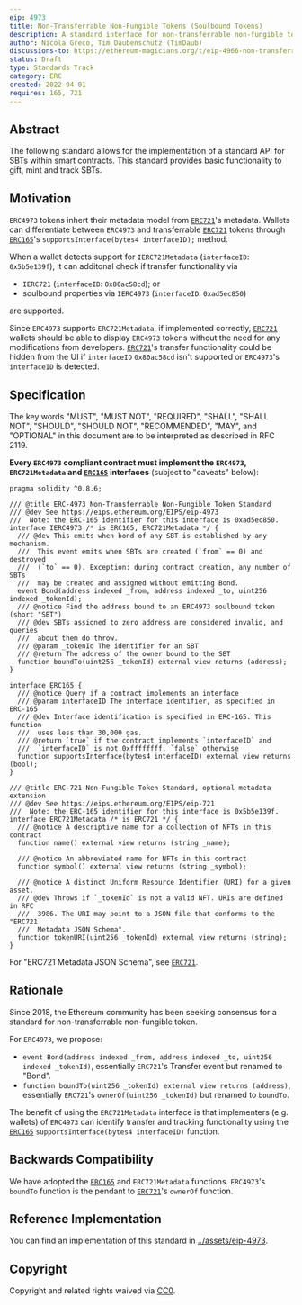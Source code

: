 ```yaml
---
eip: 4973
title: Non-Transferrable Non-Fungible Tokens (Soulbound Tokens)
description: A standard interface for non-transferrable non-fungible tokens, also known as "soulbound tokens" (short "SBT").
author: Nicola Greco, Tim Daubenschütz (TimDaub)
discussions-to: https://ethereum-magicians.org/t/eip-4966-non-transferrable-non-fungible-tokens-soulbound-tokens/8825
status: Draft
type: Standards Track
category: ERC
created: 2022-04-01
requires: 165, 721
---
```


## Abstract

The following standard allows for the implementation of a standard API for SBTs within smart contracts. This standard provides basic functionality to gift, mint and track SBTs.

## Motivation

`ERC4973` tokens inhert their metadata model from [`ERC721`](./eip-721.md)'s metadata. Wallets can differentiate between `ERC4973` and transferrable [`ERC721`](./eip-721.md) tokens through [`ERC165`](./eip-165.md)'s `supportsInterface(bytes4 interfaceID);` method.

When a wallet detects support for `IERC721Metadata` (`interfaceID`: `0x5b5e139f`), it can additonal check if transfer functionality via

- `IERC721` (`interfaceID`: `0x80ac58cd`); or
- soulbound properties via `IERC4973` (`interfaceID`: `0xad5ec850`)

are supported.

Since `ERC4973` supports `ERC721Metadata`, if implemented correctly, [`ERC721`](./eip-721.md) wallets should be able to display `ERC4973` tokens without the need for any modifications from developers. [`ERC721`](./eip-721.md)'s transfer functionality could be hidden from the UI if `interfaceID` `0x80ac58cd` isn't supported or `ERC4973`'s `interfaceID` is detected.

## Specification

The key words "MUST", "MUST NOT", "REQUIRED", "SHALL", "SHALL NOT", "SHOULD", "SHOULD NOT", "RECOMMENDED", "MAY", and "OPTIONAL" in this document are to be interpreted as described in RFC 2119.

**Every `ERC4973` compliant contract must implement the `ERC4973`, `ERC721Metadata` and [`ERC165`](./eip-165.md) interfaces** (subject to "caveats" below):

```solidity
pragma solidity ^0.8.6;

/// @title ERC-4973 Non-Transferrable Non-Fungible Token Standard
/// @dev See https://eips.ethereum.org/EIPS/eip-4973
///  Note: the ERC-165 identifier for this interface is 0xad5ec850.
interface IERC4973 /* is ERC165, ERC721Metadata */ {
  /// @dev This emits when bond of any SBT is established by any mechanism.
  ///  This event emits when SBTs are created (`from` == 0) and destroyed
  ///  (`to` == 0). Exception: during contract creation, any number of SBTs
  ///  may be created and assigned without emitting Bond.
  event Bond(address indexed _from, address indexed _to, uint256 indexed _tokenId);
  /// @notice Find the address bound to an ERC4973 soulbound token (short "SBT")
  /// @dev SBTs assigned to zero address are considered invalid, and queries
  ///  about them do throw.
  /// @param _tokenId The identifier for an SBT
  /// @return The address of the owner bound to the SBT
  function boundTo(uint256 _tokenId) external view returns (address);
}

interface ERC165 {
  /// @notice Query if a contract implements an interface
  /// @param interfaceID The interface identifier, as specified in ERC-165
  /// @dev Interface identification is specified in ERC-165. This function
  ///  uses less than 30,000 gas.
  /// @return `true` if the contract implements `interfaceID` and
  ///  `interfaceID` is not 0xffffffff, `false` otherwise
  function supportsInterface(bytes4 interfaceID) external view returns (bool);
}

/// @title ERC-721 Non-Fungible Token Standard, optional metadata extension
/// @dev See https://eips.ethereum.org/EIPS/eip-721
///  Note: the ERC-165 identifier for this interface is 0x5b5e139f.
interface ERC721Metadata /* is ERC721 */ {
  /// @notice A descriptive name for a collection of NFTs in this contract
  function name() external view returns (string _name);

  /// @notice An abbreviated name for NFTs in this contract
  function symbol() external view returns (string _symbol);

  /// @notice A distinct Uniform Resource Identifier (URI) for a given asset.
  /// @dev Throws if `_tokenId` is not a valid NFT. URIs are defined in RFC
  ///  3986. The URI may point to a JSON file that conforms to the "ERC721
  ///  Metadata JSON Schema".
  function tokenURI(uint256 _tokenId) external view returns (string);
}
```

For "ERC721 Metadata JSON Schema", see [`ERC721`](./eip-721.md).

## Rationale

Since 2018, the Ethereum community has been seeking consensus for a standard for non-transferrable non-fungible token.

For `ERC4973`, we propose:

- `event Bond(address indexed _from, address indexed _to, uint256 indexed _tokenId)`, essentially `ERC721`'s Transfer event but renamed to "Bond".
- `function boundTo(uint256 _tokenId) external view returns (address)`, essentially `ERC721`'s `ownerOf(uint256 _tokenId)` but renamed to `boundTo`.

The benefit of using the `ERC721Metadata` interface is that implementers (e.g. wallets) of `ERC4973` can identify transfer and tracking functionality using the [`ERC165`](./eip-165.md) `supportsInterface(bytes4 interfaceID)` function.

## Backwards Compatibility

We have adopted the [`ERC165`](./eip-165.md) and `ERC721Metadata` functions. `ERC4973`'s `boundTo` function is the pendant to [`ERC721`](./eip-721.md)'s `ownerOf` function.

## Reference Implementation

You can find an implementation of this standard in [../assets/eip-4973](../assets/eip-4973).

## Copyright

Copyright and related rights waived via [CC0](https://creativecommons.org/publicdomain/zero/1.0/).
